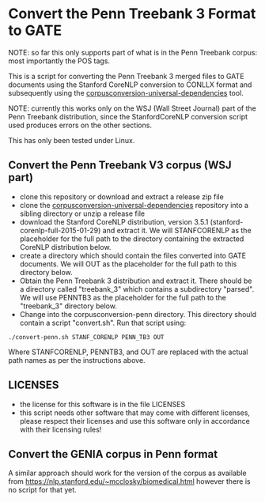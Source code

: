 # Convert the Penn Treebank 3 Format to GATE

NOTE: so far this only supports part of what is in the Penn Treebank corpus:
most importantly the POS tags.

This is a script for converting the Penn Treebank 3 merged files to GATE documents
using the Stanford CoreNLP conversion to CONLLX format and subsequently using the [corpusconversion-universal-dependencies](https://github.com/GateNLP/corpusconversion-universal-dependencies) tool.

NOTE: currently this works only on the WSJ (Wall Street Journal) part of the Penn Treebank
distribution, since the StanfordCoreNLP conversion script used produces errors on the
other sections.

This has only been tested under Linux.

## Convert the Penn Treebank V3 corpus (WSJ part)

* clone this repository or download and extract a release zip file
* clone the [corpusconversion-universal-dependencies](https://github.com/GateNLP/corpusconversion-universal-dependencies) repository into a sibling directory or unzip a release file
* download the Stanford CoreNLP distribution, version 3.5.1 (stanford-corenlp-full-2015-01-29)
  and extract it. We will STANFCORENLP as the placeholder for the full path to the
  directory containing the extracted CoreNLP distribution below.
* create a directory which should contain the files converted into GATE documents.
  We will OUT as the placeholder for the full path to this directory below.
* Obtain the Penn Treebank 3 distribution and extract it. There should be a directory
  called "treebank\_3" which contains a subdirectory "parsed". We will use PENNTB3 as the
  placeholder for the full path to the "treebank\_3" directory below.
* Change into the corpusconversion-penn directory. This directory should contain a script
  "convert.sh". Run that script using:

```
./convert-penn.sh STANF_CORENLP PENN_TB3 OUT
```

Where STANFCORENLP, PENNTB3, and OUT are replaced with the actual path names as
per the instructions above.

## LICENSES

* the license for this software is in the file LICENSES
* this script needs other software that may come with different licenses, please respect their licenses and use this software only in accordance with their licensing rules!

## Convert the GENIA corpus in Penn format

A similar approach should work for the version of the corpus as available from https://nlp.stanford.edu/~mcclosky/biomedical.html however there is no script for that yet.
